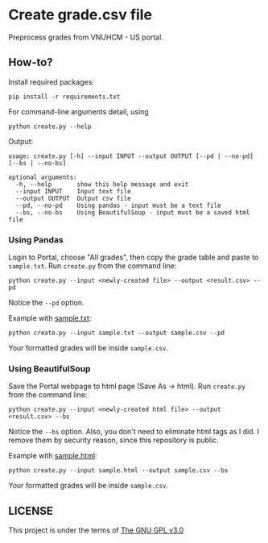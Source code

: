 # Create grade.csv file

Preprocess grades from VNUHCM - US portal.

## How-to?
Install required packages:
```
pip install -r requirements.txt
```

For command-line arguments detail, using
```
python create.py --help
```

Output:
```
usage: create.py [-h] --input INPUT --output OUTPUT [--pd | --no-pd] [--bs | --no-bs]

optional arguments:
  -h, --help       show this help message and exit
  --input INPUT    Input text file
  --output OUTPUT  Output csv file
  --pd, --no-pd    Using pandas - input must be a text file
  --bs, --no-bs    Using BeautifulSoup - input must be a saved html file
```


### Using Pandas
Login to Portal, choose "All grades", then copy the grade table and paste to 
`sample.txt`. Run `create.py` from the command line:
```
python create.py --input <newly-created file> --output <result.csv> --pd
```

Notice the `--pd` option.

Example with [sample.txt](https://gist.github.com/trhgquan/206bc70ef0a9cd0ad1659e1ccf0029e9):
```
python create.py --input sample.txt --output sample.csv --pd
```

Your formatted grades will be inside `sample.csv`. 

### Using BeautifulSoup
Save the Portal webpage to html page (Save As -> html). Run `create.py` from
the command line:
```
python create.py --input <newly-created html file> --output <result.csv> --bs
```

Notice the `--bs` option. Also, you don't need to eliminate html tags as I did.
I remove them by security reason, since this repository is public.

Example with [sample.html](https://gist.github.com/trhgquan/6155aa526d2161cda267f09b7cacbfbc):
```
python create.py --input sample.html --output sample.csv --bs
```

Your formatted grades will be inside `sample.csv`.

## LICENSE
This project is under the terms of [The GNU GPL v3.0](LICENSE)
